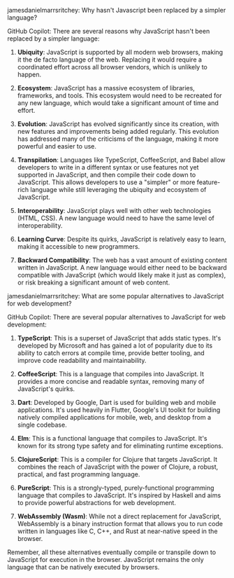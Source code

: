 jamesdanielmarrsritchey: Why hasn't Javascript been replaced by a simpler language?

GitHub Copilot: There are several reasons why JavaScript hasn't been replaced by a simpler language:

1. **Ubiquity**: JavaScript is supported by all modern web browsers, making it the de facto language of the web. Replacing it would require a coordinated effort across all browser vendors, which is unlikely to happen.

2. **Ecosystem**: JavaScript has a massive ecosystem of libraries, frameworks, and tools. This ecosystem would need to be recreated for any new language, which would take a significant amount of time and effort.

3. **Evolution**: JavaScript has evolved significantly since its creation, with new features and improvements being added regularly. This evolution has addressed many of the criticisms of the language, making it more powerful and easier to use.

4. **Transpilation**: Languages like TypeScript, CoffeeScript, and Babel allow developers to write in a different syntax or use features not yet supported in JavaScript, and then compile their code down to JavaScript. This allows developers to use a "simpler" or more feature-rich language while still leveraging the ubiquity and ecosystem of JavaScript.

5. **Interoperability**: JavaScript plays well with other web technologies (HTML, CSS). A new language would need to have the same level of interoperability.

6. **Learning Curve**: Despite its quirks, JavaScript is relatively easy to learn, making it accessible to new programmers.

7. **Backward Compatibility**: The web has a vast amount of existing content written in JavaScript. A new language would either need to be backward compatible with JavaScript (which would likely make it just as complex), or risk breaking a significant amount of web content.

jamesdanielmarrsritchey: What are some popular alternatives to JavaScript for web development?

GitHub Copilot: There are several popular alternatives to JavaScript for web development:

1. **TypeScript**: This is a superset of JavaScript that adds static types. It's developed by Microsoft and has gained a lot of popularity due to its ability to catch errors at compile time, provide better tooling, and improve code readability and maintainability.

2. **CoffeeScript**: This is a language that compiles into JavaScript. It provides a more concise and readable syntax, removing many of JavaScript's quirks.

3. **Dart**: Developed by Google, Dart is used for building web and mobile applications. It's used heavily in Flutter, Google's UI toolkit for building natively compiled applications for mobile, web, and desktop from a single codebase.

4. **Elm**: This is a functional language that compiles to JavaScript. It's known for its strong type safety and for eliminating runtime exceptions.

5. **ClojureScript**: This is a compiler for Clojure that targets JavaScript. It combines the reach of JavaScript with the power of Clojure, a robust, practical, and fast programming language.

6. **PureScript**: This is a strongly-typed, purely-functional programming language that compiles to JavaScript. It's inspired by Haskell and aims to provide powerful abstractions for web development.

7. **WebAssembly (Wasm)**: While not a direct replacement for JavaScript, WebAssembly is a binary instruction format that allows you to run code written in languages like C, C++, and Rust at near-native speed in the browser.

Remember, all these alternatives eventually compile or transpile down to JavaScript for execution in the browser. JavaScript remains the only language that can be natively executed by browsers.